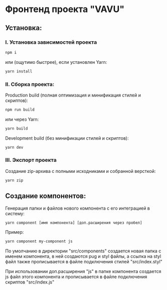 # Фронтенд проекта "VAVU"

## Установка:

### I. Установка зависимостей проекта

```bash
npm i
```

или (ощутимо быстрее), если установлен Yarn:

```bash
yarn install
```

### II. Сборка проекта:

Production build (полная оптимизация и минификация стилей и скриптов):

```bash
npm run build
```

или через Yarn:

```bash
yarn build
```

Development build (без минификации стилей и скриптов):

```bash
yarn dev
```

### III. Экспорт проекта

Создание zip-архива с полными исходниками и собранной версткой:

```bash
yarn zip
```

## Создание компонентов:

Генерация папки и файлов нового компонента с его интеграцией в систему:

```bash
yarn component [имя компонента] [доп.расширения через пробел]
```

Пример:

```bash
yarn component my-component js
```

По умолчанию в директории "src/components" создается новая папка с именем компонента, в ней создаются pug и styl файлы, а ссылка на styl файл также прописывается в файле подключения стилей "src/index.styl"

При использовании доп.расширения "js" в папке компонента создается js файл этого компонента и прописывается в файле подключения скриптов "src/index.js"

